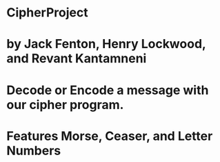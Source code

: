 # CipherProject
# by Jack Fenton, Henry Lockwood, and Revant Kantamneni
# Decode or Encode a message with our cipher program.
# Features Morse, Ceaser, and Letter Numbers
